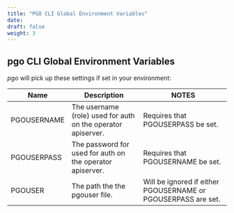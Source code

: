 ```yaml
---
title: "PGO CLI Global Environment Variables"
date:
draft: false
weight: 3
---
```


## pgo CLI Global Environment Variables

*pgo* will pick up these settings if set in your environment:

| Name | Description | NOTES |
|------|-------------|-------|
|PGOUSERNAME |The username (role) used for auth on the operator apiserver. | Requires that PGOUSERPASS be set. |
|PGOUSERPASS |The password for used for auth on the operator apiserver. | Requires that PGOUSERNAME be set. |
|PGOUSER |The path the the pgouser file. | Will be ignored if either PGOUSERNAME or PGOUSERPASS are set. |
